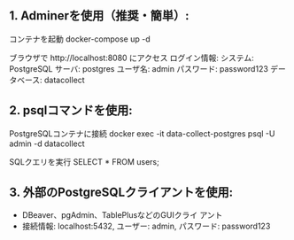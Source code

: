 ## 1. Adminerを使用（推奨・簡単）:
コンテナを起動
  docker-compose up -d

  ブラウザで http://localhost:8080 
  にアクセス
    ログイン情報:
    システム: PostgreSQL
    サーバ: postgres
    ユーザ名: admin
    パスワード: password123
    データベース: datacollect

  ## 2. psqlコマンドを使用:
  PostgreSQLコンテナに接続
  docker exec -it data-collect-postgres psql -U admin -d datacollect

 SQLクエリを実行
  SELECT * FROM users;

  ## 3. 外部のPostgreSQLクライアントを使用:
  - DBeaver、pgAdmin、TablePlusなどのGUIクライ
  アント
  - 接続情報: localhost:5432, ユーザー: admin,
   パスワード: password123